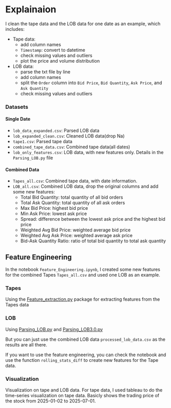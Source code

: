 # Explainaion

I clean the tape data and the LOB data for one date as an example, which includes:

- Tape data: 
    - add column names
    - `Timestamp`: convert to datetime
    - check missing values and outliers
    - plot the price and volume distribution
- LOB data:
    - parse the txt file by line
    - add column names
    - split the `Order` column into `Bid Price`, `Bid Quantity`, `Ask Price`, and `Ask Quantity`
    - check missing values and outliers

### Datasets
#### Single Date
- `lob_data_expanded.csv`: Parsed LOB data 
- `lob_expanded_clean.csv`: Cleaned LOB data(drop Na)
- `tape1.csv`: Parsed tape data
- `combined_tape_data.csv`: Combined tape data(all dates)
- `lob_only_features.csv`: LOB data, with new features only. Details in the `Parsing_LOB.py` file

#### Combined Data
- `Tapes_all.csv`: Combined tape data, with date information.
- `LOB_all.csv`: Combined LOB data, drop the original columns and add some new features:
  - Total Bid Quantity: total quantity of all bid orders
  - Total Ask Quantity: total quantity of all ask orders
  - Max Bid Price: highest bid price
  - Min Ask Price: lowest ask price
  - Spread: difference between the lowest ask price and the highest bid price
  - Weighted Avg Bid Price: weighted average bid price
  - Weighted Avg Ask Price: weighted average ask price
  - Bid-Ask Quantity Ratio: ratio of total bid quantity to total ask quantity

## Feature Engineering
In the notebook `Feature_Engineering.ipynb`, I created some new features for the combined Tapes `Tapes_all.csv` and
used one LOB as an example. 

### Tapes
Using the [Feature_extraction.py](packages%2FFeature_extraction.py) package for extracting features from the Tapes data

### LOB
Using [Parsing_LOB.py](packages%2FParsing_LOB.py) and [Parsing_LOB3.0.py](packages%2FParsing_LOB3.0.py)

But you can just use the combined LOB data `processed_lob_data.csv` as the results are all there.


If you want to use the feature engineering, you can check the notebook
and use the function `rolling_stats_diff` to create new features for the Tape data.

### Visualization
Visualization on tape and LOB data.
For tape data, I used tableau to do the time-series visualization on tape data. Basicly shows the trading price of the stock from 2025-01-02 to 2025-07-01. 
